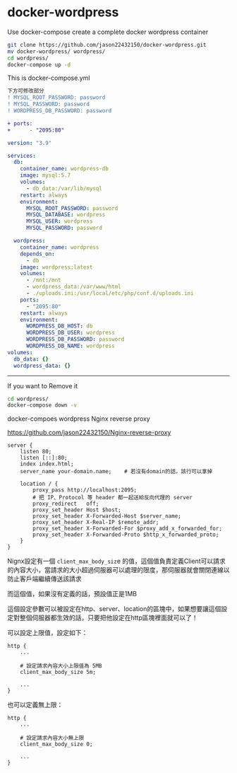 # docker-wordpress
Use docker-compose create a complete docker wordpress container

``` sh
git clone https://github.com/jason22432150/docker-wordpress.git
mv docker-wordpress/ wordpress/
cd wordpress/
docker-compose up -d
```

This is docker-compose.yml
```diff
下方可修改部分
! MYSQL_ROOT_PASSWORD: password
! MYSQL_PASSWORD: password
! WORDPRESS_DB_PASSWORD: password

+ ports:
+      - "2095:80"
```
```yml
version: "3.9"

services:
  db:
    container_name: wordpress-db
    image: mysql:5.7
    volumes:
      - db_data:/var/lib/mysql
    restart: always
    environment:
      MYSQL_ROOT_PASSWORD: password
      MYSQL_DATABASE: wordpress
      MYSQL_USER: wordpress
      MYSQL_PASSWORD: password

  wordpress:
    container_name: wordpress
    depends_on:
      - db
    image: wordpress:latest
    volumes:
      - /mnt:/mnt
      - wordpress_data:/var/www/html
      - ./uploads.ini:/usr/local/etc/php/conf.d/uploads.ini
    ports:
      - "2095:80"
    restart: always
    environment:
      WORDPRESS_DB_HOST: db
      WORDPRESS_DB_USER: wordpress
      WORDPRESS_DB_PASSWORD: password
      WORDPRESS_DB_NAME: wordpress
volumes:
  db_data: {}
  wordpress_data: {}
```
****
If you want to Remove it
```sh
cd wordpress/
docker-compose down -v
```

docker-compoes wordpress Nginx reverse proxy


https://github.com/jason22432150/Nginx-reverse-proxy

```nginx
server {
    listen 80;
    listen [::]:80;
    index index.html;
    server_name your-domain.name;    # 若沒有domain的話，該行可以拿掉

    location / {
        proxy_pass http://localhost:2095;
        # 把 IP、Protocol 等 header 都一起送給反向代理的 server
        proxy_redirect   off;
        proxy_set_header Host $host;
        proxy_set_header X-Forwarded-Host $server_name;
        proxy_set_header X-Real-IP $remote_addr;
        proxy_set_header X-Forwarded-For $proxy_add_x_forwarded_for;
        proxy_set_header X-Forwarded-Proto $http_x_forwarded_proto;
    }
}
```

Nignx設定有一個 ```client_max_body_siz```e 的值，這個值負責定義Client可以請求的內容大小，當請求的大小超過伺服器可以處理的限度，那伺服器就會關閉連線以防止客戶端繼續傳送該請求

而這個值，如果沒有定義的話，預設值正是1MB

這個設定參數可以被設定在http、server、location的區塊中，如果想要讓這個設定對整個伺服器都生效的話，只要把他設定在http區塊裡面就可以了！

可以設定上限值，設定如下：
```nginx
http {
    ...

    # 設定請求內容大小上限值為 5MB
    client_max_body_size 5m;

    ...
}
```
也可以定義無上限：
```nginx
http {
    ...

    # 設定請求內容大小無上限
    client_max_body_size 0;

    ...
}
```
